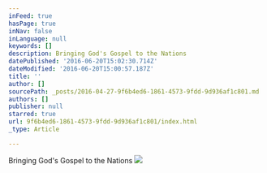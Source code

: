```yaml
---
inFeed: true
hasPage: true
inNav: false
inLanguage: null
keywords: []
description: Bringing God's Gospel to the Nations
datePublished: '2016-06-20T15:02:30.714Z'
dateModified: '2016-06-20T15:00:57.187Z'
title: ''
author: []
sourcePath: _posts/2016-04-27-9f6b4ed6-1861-4573-9fdd-9d936af1c801.md
authors: []
publisher: null
starred: true
url: 9f6b4ed6-1861-4573-9fdd-9d936af1c801/index.html
_type: Article

---
```

Bringing God's Gospel to the Nations
![](https://the-grid-user-content.s3-us-west-2.amazonaws.com/bf5adff6-5aa4-4eb6-8de3-43dc32af0923.jpg)